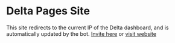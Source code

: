 # Delta Pages Site

This site redirects to the current IP of the Delta dashboard, and is automatically updated by the bot. [Invite here](https://discordapp.com/oauth2/authorize?client_id=753994539492180029&scope=bot&permissions=536337478) or [visit website](https://py815-dev.github.io)
